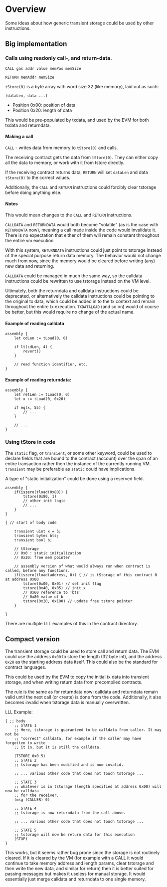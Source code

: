 # Overview

Some ideas about how generic transient storage could be used by other instructions.

## Big implementation

### Calls using readonly call-, and return-data.

`CALL gas addr value memPos memSize`

`RETURN memAddr memSize`

`tStore(0)` is a byte array with word size 32 (like memory), laid out as such:

`[dataLen, data ...]`

- Position 0x00: position of data
- Position 0x20: length of data

This would be pre-populated by txdata, and used by the EVM for both txdata and returndata.

#### Making a call

`CALL` - writes data from memory to `tStore(0)` and calls.

The receiving contract gets the data from `tStore(0)`. They can either copy all the data to memory, or work with it from tstore directly.

If the receiving contract returns data, `RETURN` will set `dataLen` and data `tStore(0)` to the correct values.

Additionally, the `CALL` and `RETURN` instructions could forcibly clear tstorage before doing anything else.

#### Notes

This would mean changes to the `CALL` and `RETURN` instructions.

`CALLDATA` and `RETURNDATA` would both become "volatile" (as is the case with `RETURNDATA` now), meaning a call made inside the code would invalidate it. There is no expectation that either of them will remain constant throughout the entire vm execution.

With this system, `RETURNDATA` instructions could just point to tstorage instead of the special purpose return data memory. The behavior would not change much from now, since the memory would be cleared before writing (any) new data and returning.

`CALLDATA` could be managed in much the same way, so the calldata instructions could be rewritten to use tstorage instead on the VM level.

Ultimately, both the returndata and calldata instructions could be deprecated, or alternatively the calldata instructions could be pointing to the original tx data, which could be added in to the tx context and remain throughout the entire tx execution. `TXDATALOAD` (and so on) would of course be better, but this would require no change of the actual name.

#### Example of reading calldata

```
assembly {
	let cdLen := tLoad(0, 0)
	
	if lt(cdLen, 4) {
	    revert()
	}
	
	// read function identifier, etc.
}
```

#### Example of reading returndata:

```
assembly {
	let retLen := tLoad(0, 0)
	let x := tLoad(0, 0x20)
	
	if eq(x, 55) {
	    // ...
	}
	
	// ...
}
```

### Using tStore in code

The `static` flag, or `transient`, or some other keyword, could be used to declare fields that are bound to the contract (account) over the span of an entire transaction rather then the instance of the currently running VM. `transient` may be preferable as `static` could have implications.

A type of "static initialization" could be done using a reserved field.

```
assembly {
    if(iszero(tload(0x80)) {
        tstore(0x80, 1)
        // other init logic
        // ...
    }
}
```


```
{ // start of body code
    
    transient uint x = 5;
    transient bytes bts;
    transient bool b;

    // tStorage
    // 0x0 : static initialization
    // 0x20: free mem pointer
    
    // assembly version of what would always run when contract is called, before any functions.
    if(iszero(tload(address, 0)) { // is tStorage of this contract 0 at address 0x00 
        tstore(0x00, 0x01) // set init flag
        tstore(0x40, 0x05) // init x
        // 0x60 reference to 'bts'
        // 0x80 value of b
        tstore(0x20, 0x100) // update free tstore pointer 
    }
    
}
```

There are multiple LLL examples of this in the contract directory.

## Compact version

The transient storage could be used to store call and return data. The EVM could use the address `0x00` to store the length (32 byte int), and the address `0x20` as the starting address data itself. This could also be the standard for contract languages.

This could be used by the EVM to copy the initial tx data into transient storage, and when writing return data from precompiled contracts.

The rule is the same as for returndata now: calldata and returndata remain valid until the next call (or create) is done from the code. Additionally, it also becomes invalid when tstorage data is manually overwritten.

LLL Example:

```
{ ;; body
    ;; STATE 1
    ;; Here, tstorage is guaranteed to be calldata from caller. It may not be
    ;; "correct" calldata, for example if the caller may have forgotten to write 
    ;; it in, but it is still the calldata.
    
    (TSTORE 0x0 5)
    ;; STATE 2
    ;; tstorage has been modified and is now invalid.
    
    ;; ... various other code that does not touch tstorage ...
    
    ;; STATE 3
    ;; whatever is in tstorage (length specified at address 0x00) will now be calldata 
    ;; for the receiver.
    (msg (CALLER) 0)
    
    ;; STATE 4
    ;; tstorage is now returndata from the call above.
    
    ;; ... various other code that does not touch tstorage ...
    
    ;; STATE 5
    ;; tstorage will now be return data for this execution
    (STOP)
}
```

This works, but it seems rather bug prone since the storage is not routinely cleared. If it is cleared by the VM (for example with a CALL it would continue to take memory address and length params, clear tstorage and then write the new data, and similar for return) then it is better suited for passing messages but makes it useless for manual storage. It would essentially just merge calldata and returndata to one single memory.